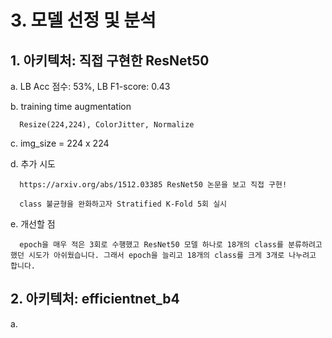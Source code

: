 # 3. 모델 선정 및 분석

## 1. 아키텍처: 직접 구현한 ResNet50

  a. LB Acc 점수: 53%, LB F1-score: 0.43
  
  b. training time augmentation
  
      Resize(224,224), ColorJitter, Normalize
  
  c. img_size = 224 x 224
  
  d. 추가 시도
    
      https://arxiv.org/abs/1512.03385 ResNet50 논문을 보고 직접 구현!
      
      class 불균형을 완화하고자 Stratified K-Fold 5회 실시
  
  e. 개선할 점
  
      epoch을 매우 적은 3회로 수행했고 ResNet50 모델 하나로 18개의 class를 분류하려고 했던 시도가 아쉬웠습니다. 그래서 epoch을 늘리고 18개의 class를 크게 3개로 나누려고 합니다.
      
## 2. 아키텍처: efficientnet_b4

   a. 
